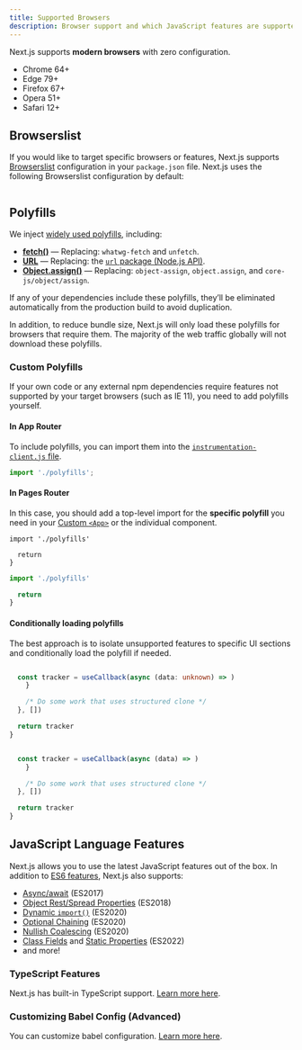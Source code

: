 ```yaml
---
title: Supported Browsers
description: Browser support and which JavaScript features are supported by Next.js.
---
```


Next.js supports **modern browsers** with zero configuration.

- Chrome 64+
- Edge 79+
- Firefox 67+
- Opera 51+
- Safari 12+

## Browserslist

If you would like to target specific browsers or features, Next.js supports [Browserslist](https://browsersl.ist) configuration in your `package.json` file. Next.js uses the following Browserslist configuration by default:

```json filename="package.json"

```

## Polyfills

We inject [widely used polyfills](https://github.com/vercel/next.js/blob/canary/packages/next-polyfill-nomodule/src/index.js), including:

- [**fetch()**](https://developer.mozilla.org/docs/Web/API/Fetch_API) — Replacing: `whatwg-fetch` and `unfetch`.
- [**URL**](https://developer.mozilla.org/docs/Web/API/URL) — Replacing: the [`url` package (Node.js API)](https://nodejs.org/api/url.html).
- [**Object.assign()**](https://developer.mozilla.org/docs/Web/JavaScript/Reference/Global_Objects/Object/assign) — Replacing: `object-assign`, `object.assign`, and `core-js/object/assign`.

If any of your dependencies include these polyfills, they’ll be eliminated automatically from the production build to avoid duplication.

In addition, to reduce bundle size, Next.js will only load these polyfills for browsers that require them. The majority of the web traffic globally will not download these polyfills.

### Custom Polyfills

If your own code or any external npm dependencies require features not supported by your target browsers (such as IE 11), you need to add polyfills yourself.

#### In App Router

To include polyfills, you can import them into the [`instrumentation-client.js` file](/docs/app/api-reference/file-conventions/instrumentation-client).

```ts filename="instrumentation-client.ts"
import './polyfills';
```

#### In Pages Router

In this case, you should add a top-level import for the **specific polyfill** you need in your [Custom `<App>`](/docs/pages/building-your-application/routing/custom-app) or the individual component.

```tsx filename="pages/_app.tsx" switcher
import './polyfills'

  return
}
```

```jsx filename="pages/_app.jsx" switcher
import './polyfills'

  return
}
```

#### Conditionally loading polyfills

The best approach is to isolate unsupported features to specific UI sections and conditionally load the polyfill if needed.

```ts filename="hooks/analytics.ts" switcher

  const tracker = useCallback(async (data: unknown) => )
    }

    /* Do some work that uses structured clone */
  }, [])

  return tracker
}
```

```js filename="hooks/analytics.js" switcher

  const tracker = useCallback(async (data) => )
    }

    /* Do some work that uses structured clone */
  }, [])

  return tracker
}
```

## JavaScript Language Features

Next.js allows you to use the latest JavaScript features out of the box. In addition to [ES6 features](https://github.com/lukehoban/es6features), Next.js also supports:

- [Async/await](https://github.com/tc39/ecmascript-asyncawait) (ES2017)
- [Object Rest/Spread Properties](https://github.com/tc39/proposal-object-rest-spread) (ES2018)
- [Dynamic `import()`](https://github.com/tc39/proposal-dynamic-import) (ES2020)
- [Optional Chaining](https://github.com/tc39/proposal-optional-chaining) (ES2020)
- [Nullish Coalescing](https://github.com/tc39/proposal-nullish-coalescing) (ES2020)
- [Class Fields](https://github.com/tc39/proposal-class-fields) and [Static Properties](https://github.com/tc39/proposal-static-class-features) (ES2022)
- and more!

### TypeScript Features

Next.js has built-in TypeScript support. [Learn more here](/docs/pages/api-reference/config/typescript).

### Customizing Babel Config (Advanced)

You can customize babel configuration. [Learn more here](/docs/pages/guides/babel).
